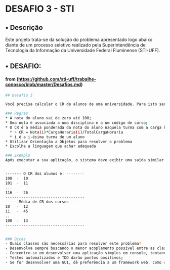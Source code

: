 # DESAFIO 3 - STI

## • Descrição
Este projeto trata-se da solução do problema apresentado logo abaixo diante de um processo seletivo realizado pela Superintendência de Tecnologia da Informação da Universidade Federal Fluminense (STI-UFF).

## • DESAFIO:
#### from (https://github.com/sti-uff/trabalhe-conosco/blob/master/Desafios.md)

```bash
## Desafio 3

Você precisa calcular o CR de alunos de uma universidade. Para isto será preciso ler de um [arquivo csv](datasets/notas.csv) a lista de notas dos alunos e, de acordo com as notas e os critérios da universidade, calcular o CR de todos os alunos. Ao final do processo, será preciso mostrar na tela o CR de todos os alunos e qual a média de CR dos cursos.

### Regras
* A nota do aluno vai de zero até 100;
* Uma nota é associada a uma disciplina e a um código de curso;
* O CR é a média ponderada da nota do aluno naquela turma com a carga horária daquela turma. O cálculo é:
  * > CR = Nota(i)*CargaHoraria(i)/TotalCargaHoraria 
  * i é a i-ésima turma de um aluno
* Utilizar Orientação a Objetos para resolver o problema
* Escolha a linguagem que achar adequada

### Exemplo
Após executar a sua aplicação, o sistema deve exibir uma saída similar a:


------- O CR dos alunos é: --------
100  -  10 
101  -  11
...
116  -  26
-----------------------------------
----- Média de CR dos cursos ------
10   -  12
11   -  45
..
100  -  13
-----------------------------------


### Dicas
- Quais classes são necessárias para resolver este problema?
- Desenvolva sempre buscando o menor acoplamento possível entre as classes;
- Concentre-se em desenvolver uma aplicação simples em console, tentando resolver o problema principal: o cálculo do CR dos alunos e dos cursos;
- Testes automatizados e TDD darão pontos positivos;
- Se for desenvolver uma GUI, dê preferência a um framework web, como rails, spring-boot, etc.

```
